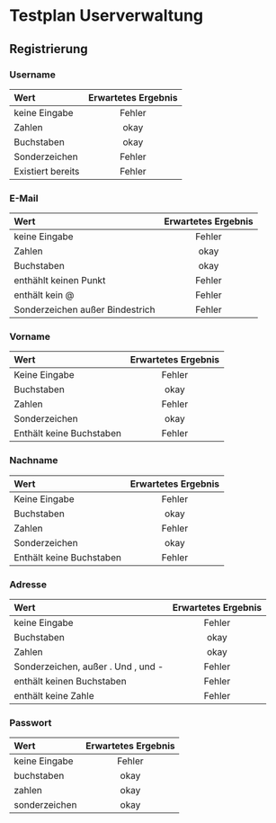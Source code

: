 
# Testplan Userverwaltung

## Registrierung

### Username

| Wert                 | Erwartetes Ergebnis |
|:----------------------|:----------:|
| keine Eingabe        |  Fehler  |
| Zahlen               |   okay   |
| Buchstaben           |   okay   |
| Sonderzeichen |  Fehler        |
| Existiert bereits    |  Fehler  |

### E-Mail

| Wert                            | Erwartetes Ergebnis |
|:---------------------------------|:---------------------:|
| keine Eingabe                   | Fehler              |
| Zahlen                          | okay                |
| Buchstaben                      | okay                |
| enthählt keinen Punkt           | Fehler              |
| enthält kein @                  | Fehler              |
| Sonderzeichen außer Bindestrich | Fehler              |

### Vorname

| Wert                     | Erwartetes Ergebnis |
|:--------------------------|:---------------------:|
| Keine Eingabe            | Fehler              |
| Buchstaben               | okay                |
| Zahlen                   | Fehler              |
| Sonderzeichen            | okay                |
| Enthält keine Buchstaben | Fehler              |

### Nachname

| Wert                     | Erwartetes Ergebnis |
|:--------------------------|:---------------------:|
| Keine Eingabe            | Fehler              |
| Buchstaben               | okay                |
| Zahlen                   | Fehler              |
| Sonderzeichen            | okay                |
| Enthält keine Buchstaben | Fehler              |

### Adresse

| Wert                               | Erwartetes Ergebnis |
|:------------------------------------|:---------------------:|
| keine Eingabe                      | Fehler              |
| Buchstaben                         | okay                |
| Zahlen                             | okay                |
| Sonderzeichen, außer . Und , und - | Fehler              |
| enthält keinen Buchstaben          | Fehler              |
| enthält keine Zahle                | Fehler              |

### Passwort

| Wert          | Erwartetes Ergebnis |
|:---------------|:---------------------:|
| keine Eingabe | Fehler              |
| buchstaben    | okay                |
| zahlen        | okay                |
| sonderzeichen | okay                |
